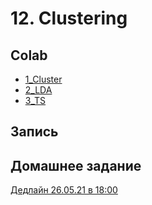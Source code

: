 # 12. Clustering

## Colab
* [1_Cluster](https://colab.research.google.com/github/samstikhin/ml2022/blob/master/12-ClusterTS/1_Cluster.ipynb)
* [2_LDA](https://colab.research.google.com/github/samstikhin/ml2022/blob/master/12-ClusterTS/2_LDA.ipynb)
* [3_TS](https://colab.research.google.com/github/samstikhin/ml2022/blob/master/12-ClusterTS/3_TS.ipynb)

## Запись 


## Домашнее задание
[Дедлайн 26.05.21 в 18:00]()

